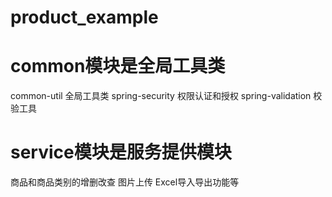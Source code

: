 # product_example

# common模块是全局工具类

  common-util 全局工具类
  spring-security 权限认证和授权
  spring-validation 校验工具

# service模块是服务提供模块

  商品和商品类别的增删改查 图片上传 Excel导入导出功能等
